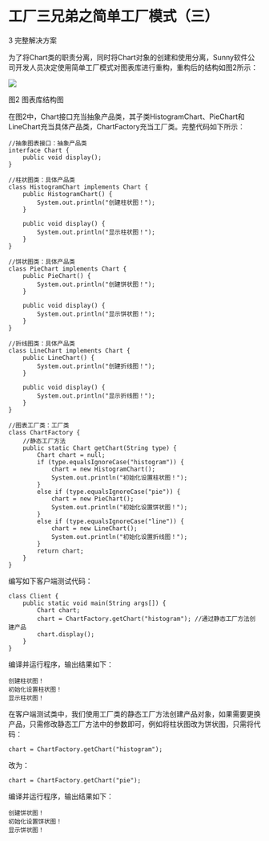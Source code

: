 # 工厂三兄弟之简单工厂模式（三）

3 完整解决方案

为了将Chart类的职责分离，同时将Chart对象的创建和使用分离，Sunny软件公司开发人员决定使用简单工厂模式对图表库进行重构，重构后的结构如图2所示：

![](http://img.blog.csdn.net/20130711144554265?watermark/2/text/aHR0cDovL2Jsb2cuY3Nkbi5uZXQvTG92ZUxpb24=/font/5a6L5L2T/fontsize/400/fill/I0JBQkFCMA==/dissolve/70/gravity/SouthEast)

图2 图表库结构图
       
 在图2中，Chart接口充当抽象产品类，其子类HistogramChart、PieChart和LineChart充当具体产品类，ChartFactory充当工厂类。完整代码如下所示：

```
//抽象图表接口：抽象产品类  
interface Chart {  
    public void display();  
}  
  
//柱状图类：具体产品类  
class HistogramChart implements Chart {  
    public HistogramChart() {  
        System.out.println("创建柱状图！");  
    }  
      
    public void display() {  
        System.out.println("显示柱状图！");  
    }  
}  
  
//饼状图类：具体产品类  
class PieChart implements Chart {  
    public PieChart() {  
        System.out.println("创建饼状图！");  
    }  
      
    public void display() {  
        System.out.println("显示饼状图！");  
    }  
}  
  
//折线图类：具体产品类  
class LineChart implements Chart {  
    public LineChart() {  
        System.out.println("创建折线图！");  
    }  
      
    public void display() {  
        System.out.println("显示折线图！");  
    }  
}  
  
//图表工厂类：工厂类  
class ChartFactory {  
    //静态工厂方法  
    public static Chart getChart(String type) {  
        Chart chart = null;  
        if (type.equalsIgnoreCase("histogram")) {  
            chart = new HistogramChart();  
            System.out.println("初始化设置柱状图！");  
        }  
        else if (type.equalsIgnoreCase("pie")) {  
            chart = new PieChart();  
            System.out.println("初始化设置饼状图！");  
        }  
        else if (type.equalsIgnoreCase("line")) {  
            chart = new LineChart();  
            System.out.println("初始化设置折线图！");              
        }  
        return chart;  
    }  
}  
```

编写如下客户端测试代码：

```
class Client {  
    public static void main(String args[]) {  
        Chart chart;  
        chart = ChartFactory.getChart("histogram"); //通过静态工厂方法创建产品  
        chart.display();  
    }  
} 
```

编译并运行程序，输出结果如下：
```
创建柱状图！
初始化设置柱状图！
显示柱状图！
```

在客户端测试类中，我们使用工厂类的静态工厂方法创建产品对象，如果需要更换产品，只需修改静态工厂方法中的参数即可，例如将柱状图改为饼状图，只需将代码：

```
chart = ChartFactory.getChart("histogram");
```

改为：

```
chart = ChartFactory.getChart("pie");
```

编译并运行程序，输出结果如下：

```
创建饼状图！
初始化设置饼状图！
显示饼状图！
```